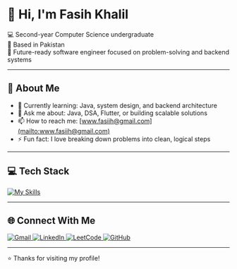 # 👋 Hi, I'm Fasih Khalil

💻 Second-year Computer Science undergraduate  
📍 Based in Pakistan  
🚀 Future-ready software engineer focused on problem-solving and backend systems  

---

## 🧾 About Me

- 🌱 Currently learning: Java, system design, and backend architecture  
- 💬 Ask me about: Java, DSA, Flutter, or building scalable solutions  
- 📫 How to reach me: [www.fasiih@gmail.com](mailto:www.fasiih@gmail.com)  
- ⚡ Fun fact: I love breaking down problems into clean, logical steps

---

## 💻 Tech Stack

[![My Skills](https://skillicons.dev/icons?i=java,spring,flutter,dart,cpp,cs,python,nodejs,html,css,js,tailwind,mysql,firebase,git,github,vscode,androidstudio,idea,eclipse&theme=dark)](https://github.com/fasih-khalil)


---

## 🌐 Connect With Me

<p align="left">
  <a href="mailto:fasiih@gmail.com" target="_blank">
    <img src="https://skillicons.dev/icons?i=gmail" alt="Gmail" />
  </a>
  <a href="https://www.linkedin.com/in/fasih-khalil-2a6371283/" target="_blank">
    <img src="https://skillicons.dev/icons?i=linkedin" alt="LinkedIn" />
  </a>
  <a href="https://leetcode.com/u/faseey/" target="_blank">
    <img src="https://skillicons.dev/icons?i=leetcode" alt="LeetCode" />
  </a>
  <a href="https://github.com/fasih-khalil" target="_blank">
    <img src="https://skillicons.dev/icons?i=github" alt="GitHub" />
  </a>
</p>


---

⭐️ Thanks for visiting my profile!
